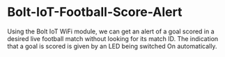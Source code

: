 # Bolt-IoT-Football-Score-Alert

Using the Bolt IoT WiFi module, we can get an alert of a goal scored in a desired live football match without looking for its match ID. The indication that a goal is scored is given by an LED being switched On automatically.
